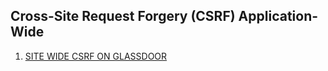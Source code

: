 ## Cross-Site Request Forgery (CSRF) Application-Wide

1. [SITE WIDE CSRF ON GLASSDOOR](https://blog.witcoat.com/2020/12/03/site-wide-csrf-on-glassdoor/)
